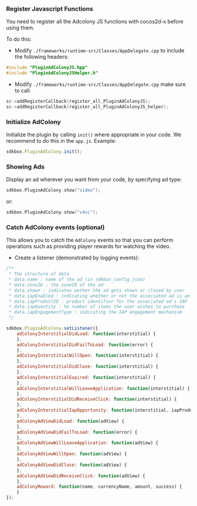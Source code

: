 ### Register Javascript Functions
You need to register all the Adcolony JS functions with cocos2d-x before using them.

To do this:
* Modify `./frameworks/runtime-src/Classes/AppDelegate.cpp` to include the following headers:
```cpp
#include "PluginAdColonyJS.hpp"
#include "PluginAdColonyJSHelper.h"
```

* Modify `./frameworks/runtime-src/Classes/AppDelegate.cpp` make sure to call:
```cpp
sc->addRegisterCallback(register_all_PluginAdColonyJS);
sc->addRegisterCallback(register_all_PluginAdColonyJS_helper);
```

### Initialize AdColony
Initialize the plugin by calling `init()` where appropriate in your code. We
recommend to do this in the `app.js`. Example:
```javascript
sdkbox.PluginAdColony.init();
```

### Showing Ads
Display an ad wherever you want from your code, by specifying ad type:
```cpp
sdkbox.PluginAdColony.show("video");
```
or:
```cpp
sdkbox.PluginAdColony.show("v4vc");
```

### Catch AdColony events (optional)
This allows you to catch the `AdColony` events so that you can perform operations such as providing player rewards for watching the video.

* Create a listener (demonstrated by logging events):
```javascript
/**
 * The structure of data
 * data.name : name of the ad (in sdkbox_config.json)
 * data.zoneID : the zoneID of the ad
 * data.shown : indicates wether the ad gets shown or closed by user
 * data.iapEnabled : indicating whether or not the associated ad is an IAP
 * data.iapProductID : product identifier for the associated ad's IAP
 * data.iapQuantity : he number of items the user wishes to purchase
 * data.iapEngagementType : indicating the IAP engagement mechanism
 */

sdkbox.PluginAdColony.setListener({
	adColonyInterstitialDidLoad: function(interstitial) {
    },
    adColonyInterstitialDidFailToLoad: function(error) {
    },
    adColonyInterstitialWillOpen: function(interstitial) {
    },
    adColonyInterstitialDidClose: function(interstitial) {
    },
    adColonyInterstitialExpired: function(interstitial) {
    },
    adColonyInterstitialWillLeaveApplication: function(interstitial) {
    },
    adColonyInterstitialDidReceiveClick: function(interstitial) {
    },
    adColonyInterstitialIapOpportunity: function(interstitial, iapProductID, engagement) {
    },
    adColonyAdViewDidLoad: function(adView) {
    },
    adColonyAdViewDidFailToLoad: function(error) {
    },
    adColonyAdViewWillLeaveApplication: function(adView) {
    },
    adColonyAdViewWillOpen: function(adView) {
    },
    adColonyAdViewDidClose: function(adView) {
    },
    adColonyAdViewDidReceiveClick: function(adView) {
    },
    adColonyReward: function(name, currencyName, amount, success) {
    }
});
```
